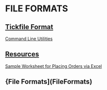 # FILE FORMATS

## [Tickfile Format](TickfileFormat)

[Command Line Utilities](UserGuides/CommandLineUtilities)


## [Resources](Resources)

[Sample Worksheet for Placing Orders via Excel](Resources/SampleWorksheetForPlacingOrdersViaExcel)


## {File Formats](FileFormats)
